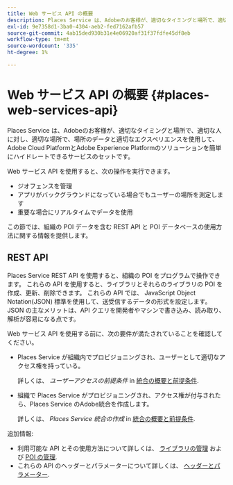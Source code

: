 ```yaml
---
title: Web サービス API の概要
description: Places Service は、Adobeのお客様が、適切なタイミングと場所で、適切な人に対し、適切な場所で、場所のデータと適切なエクスペリエンスを使用して、Adobe Experience CloudとAdobe Experience Platformのソリューションを簡単にハイドレートできるサービスのセットです。
exl-id: 9e7358d1-3ba0-4304-aeb2-fed7162afb57
source-git-commit: 4ab15ded930b31e4e06920af31f37fdfe45df8eb
workflow-type: tm+mt
source-wordcount: '335'
ht-degree: 1%

---
```


# Web サービス API の概要 {#places-web-services-api}

Places Service は、Adobeのお客様が、適切なタイミングと場所で、適切な人に対し、適切な場所で、場所のデータと適切なエクスペリエンスを使用して、Adobe Cloud PlatformとAdobe Experience Platformのソリューションを簡単にハイドレートできるサービスのセットです。

Web サービス API を使用すると、次の操作を実行できます。

* ジオフェンスを管理
* アプリがバックグラウンドになっている場合でもユーザーの場所を測定します
* 重要な場合にリアルタイムでデータを使用

この節では、組織の POI データを含む REST API と POI データベースの使用方法に関する情報を提供します。

## REST API

Places Service REST API を使用すると、組織の POI をプログラムで操作できます。 これらの API を使用すると、ライブラリとそれらのライブラリの POI を作成、更新、削除できます。 これらの API では、 JavaScript Object Notation(JSON) 標準を使用して、送受信するデータの形式を設定します。 JSON の主なメリットは、API クエリを開発者やマシンで書き込み、読み取り、解析が容易になる点です。

Web サービス API を使用する前に、次の要件が満たされていることを確認してください。

* Places Service が組織内でプロビジョニングされ、ユーザーとして適切なアクセス権を持っている。

   詳しくは、 *ユーザーアクセスの前提条件* in [統合の概要と前提条件](/help/web-service-api/adobe-i-o-integration.md).

* 組織で Places Service がプロビジョニングされ、アクセス権が付与されたら、Places Service のAdobe統合を作成します。

   詳しくは、 *Places Service 統合の作成* in [統合の概要と前提条件](/help/web-service-api/adobe-i-o-integration.md).

追加情報:

* 利用可能な API とその使用方法について詳しくは、 [ライブラリの管理](/help/web-service-api/api-usage/manage-libraries/manage-libraries.md) および [POI の管理](/help/web-service-api/api-usage/manage-pois/manage-pois.md).
* これらの API のヘッダーとパラメーターについて詳しくは、 [ヘッダーとパラメーター](/help/web-service-api/api-usage/headers-and-parameters.md).
